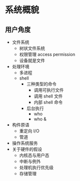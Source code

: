 # 系统概貌

## 用户角度

- 文件系统
  - 树状文件系统
  - 权限管理 access permission
  - 设备就是文件
- 处理环境
  - 多进程
  - shell
    - 三种类型的命令
      - 调用可执行文件
      - 调用 shell 文件
      - 内部 shell 命令
    - 后台执行
      - who
      - who &
- 构件原语
  - 重定向 I/O
  - 管道
- 操作系统服务
- 关于硬件的假设
  - 内核态与用户态
  - 中断与例外
  - 处理机执行优先级
  - 存储管理
